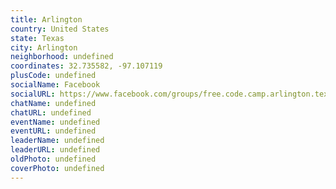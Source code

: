 ```yaml
---
title: Arlington
country: United States
state: Texas
city: Arlington
neighborhood: undefined
coordinates: 32.735582, -97.107119
plusCode: undefined
socialName: Facebook
socialURL: https://www.facebook.com/groups/free.code.camp.arlington.texas
chatName: undefined
chatURL: undefined
eventName: undefined
eventURL: undefined
leaderName: undefined
leaderURL: undefined
oldPhoto: undefined
coverPhoto: undefined
---
```


